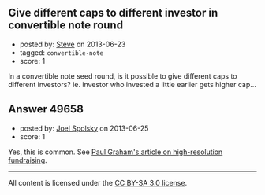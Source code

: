 ## Give different caps to different investor in convertible note round

- posted by: [Steve](https://stackexchange.com/users/-1/26747-steve) on 2013-06-23
- tagged: `convertible-note`
- score: 1

In a convertible note seed round, is it possible to give different caps to different investors? ie. investor who invested a little earlier gets higher cap...


## Answer 49658

- posted by: [Joel Spolsky](https://stackexchange.com/users/-1/4335-joel-spolsky) on 2013-06-25
- score: 1

Yes, this is common. See [Paul Graham's article on high-resolution fundraising](http://paulgraham.com/hiresfund.html).



---

All content is licensed under the [CC BY-SA 3.0 license](https://creativecommons.org/licenses/by-sa/3.0/).
